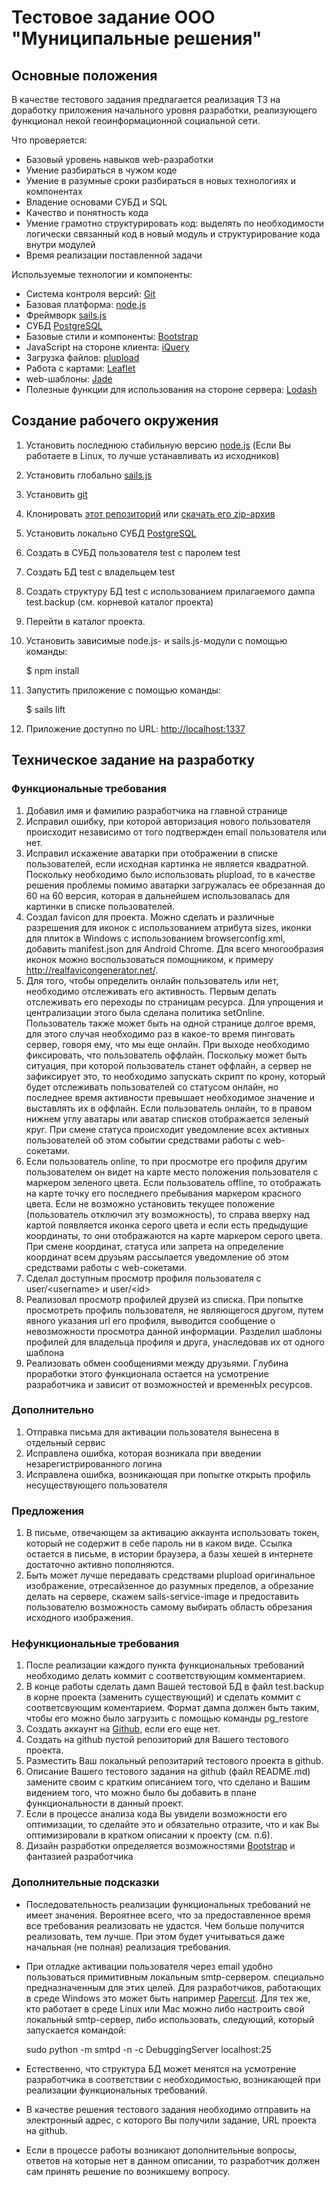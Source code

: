 # Тестовое задание ООО "Муниципальные решения"
## Основные положения
В качестве тестового задания предлагается реализация ТЗ на доработку приложения начального уровня разработки, реализующего функционал некой геоинформационной социальной сети.

Что проверяется:
- Базовый уровень навыков web-разработки
- Умение разбираться в чужом коде
- Умение в разумные сроки разбираться в новых технологиях и компонентах
- Владение основами СУБД и SQL
- Качество и понятность кода
- Умение грамотно структурировать код: выделять по необходимости логически связанный код в новый модуль и структурирование кода внутри модулей
- Время реализации поставленной задачи

Используемые технологии и компоненты:
- Система контроля версий: [Git](https://git-scm.com)
- Базовая платформа: [node.js](https://nodejs.org)
- Фреймворк [sails.js](http://sailsjs.org)
- СУБД [PostgreSQL](http://www.postgresql.org)
- Базовые стили и компоненты: [Bootstrap](http://getbootstrap.com)
- JavaScript на стороне клиента: [iQuery](https://jquery.com)
- Загрузка файлов: [plupload](http://www.plupload.com)
- Работа с картами: [Leaflet](http://leafletjs.com)
- web-шаблоны: [Jade](http://jade-lang.com)
- Полезные функции для использования на стороне сервера: [Lodash](https://lodash.com)

## Создание рабочего окружения
1. Установить последнюю стабильную версию [node.js](https://nodejs.org) (Если Вы работаете в Linux, то лучше устанавливать из исходников)
2. Установить глобально [sails.js](http://sailsjs.org)
3. Установить [git](https://git-scm.com)
4. Клонировать [этот репозиторий](https://github.com/neiromancer/cloudmaps_test) или [скачать его zip-архив](https://github.com/neiromancer/cloudmaps_test/archive/master.zip)
5. Установить локально СУБД [PostgreSQL](http://www.postgresql.org)
6. Создать в СУБД пользователя test с паролем test
7. Создать БД test с владельцем test
8. Создать структуру БД test с использованием прилагаемого дампа test.backup (см. корневой каталог проекта)
9. Перейти в каталог проекта.
10. Установить зависимые node.js- и sails.js-модули с помощью команды:

    $ npm install

11. Запустить приложение с помощью команды:  

    $ sails lift

12. Приложение доступно по URL: [http://localhost:1337](http://localhost:1337)

## Техническое задание на разработку
### Функциональные требования
1. Добавил имя и фамилию разработчика на главной странице
2. Исправил ошибку, при которой авторизация нового пользователя происходит независимо от того подтвержден email пользователя или нет.
3. Исправил искажение аватарки при отображении в списке пользователей, если исходная картинка не является квадратной. Поскольку необходимо было использовать plupload, то в качестве решения проблемы помимо аватарки загружалась ее обрезанная до 60 на 60 версия, которая в дальнейшем использовалась для картинки в списке пользователей.  
4. Создал favicon для проекта. Можно сделать и различные разрешения для иконок с использованием атрибута sizes, иконки для плиток в Windows с использованием browserconfig.xml, добавить manifest.json для Android Chrome. Для всего многообразия иконок можно воспользоваться помощником, к примеру http://realfavicongenerator.net/.
5. Для того, чтобы определить онлайн пользователь или нет, необходимо отслеживать его активность. Первым делать отслеживать его переходы по страницам ресурса. Для упрощения и централизации этого была сделана политика setOnline. Пользователь также может быть на одной странице долгое время, для этого случая необходимо раз в какое-то время пинговать сервер, говоря ему, что мы еще онлайн. При выходе необходимо фиксировать, что пользователь оффлайн. Поскольку может быть ситуация, при которой пользователь станет оффлайн, а сервер не зафиксирует это, то необходимо запускать скрипт по крону, который будет отслеживать пользователей со статусом онлайн, но последнее время активности превышает необходимое значение и выставлять их в оффлайн. Если пользователь онлайн, то в правом нижнем углу аватары или аватар списков отображается зеленый круг. При смене статуса происходит уведомление всех активных пользователей об этом событии средствами работы с web-сокетами.
6. Если пользователь online, то при просмотре его профиля другим пользователем он видет на карте место положения пользователя с маркером зеленого цвета. Если пользователь offline, то отображать на карте точку его последнего пребывания маркером красного цвета. Если не возможно установить текущее положение (пользователь отключил эту возможность), то справа вверху над картой появляется иконка серого цвета и если есть предыдущие координаты, то они отображаются на карте маркером серого цвета. При смене координат, статуса или запрета на определение координат всем друзьям рассылается уведомление об этом средствами работы с web-сокетами.
7. Сделал доступным просмотр профиля пользователя с user/\<username\> и user/\<id\>
8. Реализовал просмотр профилей друзей из списка. При попытке просмотреть профиль пользователя, не являющегося другом, путем явного указания url его профиля, выводится сообщение о невозможности просмотра данной информации. Разделил шаблоны профилей для владельца профиля и друга, унаследовав их от одного шаблона
9. Реализовать обмен сообщениями между друзьями. Глубина проработки этого функционала остается на усмотрение разработчика и зависит от возможностей и временнЫх ресурсов.

### Дополнительно
1. Отправка письма для активации пользователя вынесена в отдельный сервис
2. Исправлена ошибка, которая возникала при введении незарегистрированного логина
3. Исправлена ошибка, возникающая при попытке открыть профиль несуществующего пользователя

### Предложения
1. В письме, отвечающем за активацию аккаунта использовать токен, который не содержит в себе пароль ни в каком виде. Ссылка остается в письме, в истории браузера, а базы хешей в интернете достаточно активно пополняются.
2. Быть может лучше передавать средствами plupload оригинальное изображение, отресайзенное до разумных пределов, а обрезание делать на сервере, скажем sails-service-image и предоставить пользователю возможность самому выбирать область обрезания исходного изображения.

### Нефункциональные требования
1. После реализации каждого пункта функциональных требований необходимо делать коммит с соответствующим комментарием.
2. В конце работы сделать дамп Вашей тестовой БД в файл test.backup в корне проекта (заменить существующий) и сделать коммит с соответсвующим коментарием. Формат дампа должен быть таким, чтобы его можно было загрузить с помощью команды pg_restore
3. Создать аккаунт на [Github](https://github.com), если его еще нет.
4. Создать на github пустой репозиторий для Вашего тестового проекта.
5. Разместить Ваш локальный репозитарий тестового проекта в github.
6. Описание Вашего тестового задания на github (файл README.md) замените своим с кратким описанием того, что сделано и Вашим видением того, что можно было бы добавить в плане функциональности в данный проект.
7. Если в процессе анализа кода Вы увидели возможности его оптимизации, то сделайте это и обязательно отразите, что и как Вы оптимизировали в кратком описании к проекту (см. п.6).
8. Дизайн разработки определяется возможностями [Bootstrap](http://getbootstrap.com) и фантазией разработчика

### Дополнительные подсказки
- Последовательность реализации функциональных требований не имеет значения. Вероятнее всего, что за предоставленное время все требования реализовать не удастся. Чем больше получится реализовать, тем лучше. При этом будет учитываться даже начальная (не полная) реализация требования.
- При отладке активации пользователя через email удобно пользоваться примитивным локальным smtp-сервером. специально предназначенным для этих целей. Для разработчиков, работающих в среде Windows это может быть например [Papercut](https://papercut.codeplex.com). Для тех же, кто работает в среде Linux или Mac можно либо настроить свой локальный smtp-сервер, либо использовать, следующий, который запускается командой:  

    sudo python -m smtpd -n -c DebuggingServer localhost:25

- Естественно, что структура БД может менятся на усмотрение разработчика в соответствии с необходимостью, возникающей при реализации функциональных требований.
- В качестве решения тестового задания необходимо отправить на электронный адрес, с которого Вы получили задание, URL проекта на github.
- Если в процессе работы возникают дополнительные вопросы, ответов на которые нет в данном описании, то разработчик должен сам принять решение по возникшему вопросу.
